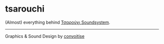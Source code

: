 # tsarouchi
(Almost) everything behind [Τσαρούχι Soundsystem](www.tsarouchi.com).
****
Graphics & Sound Design by [convoitise](twitter.com/EXconvoitise)
